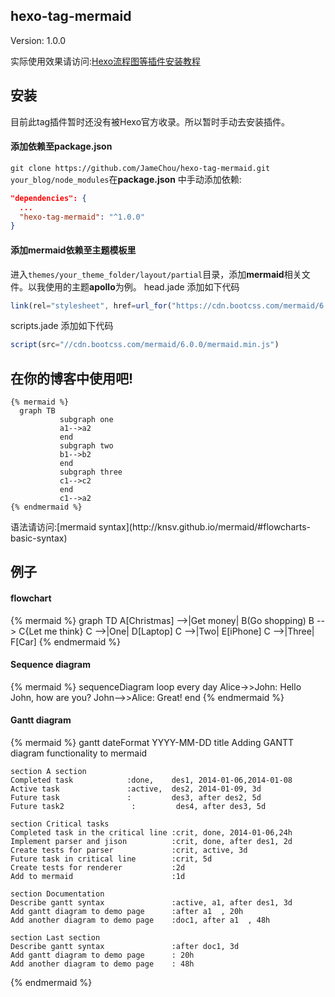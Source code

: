 ## hexo-tag-mermaid
Version: 1.0.0

实际使用效果请访问:[Hexo流程图等插件安装教程](http://jcchow.com/2016/07/11/mermaid-sequence/)

## 安装
<div class="tip">
  目前此tag插件暂时还没有被Hexo官方收录。所以暂时手动去安装插件。
</div>

#### 添加依赖至package.json
`git clone https://github.com/JameChou/hexo-tag-mermaid.git your_blog/node_modules`在**package.json** 中手动添加依赖:
```json
"dependencies": {
  ...
  "hexo-tag-mermaid": "^1.0.0"
}
```

#### 添加mermaid依赖至主题模板里
进入`themes/your_theme_folder/layout/partial`目录，添加**mermaid**相关文件。以我使用的主题**apollo**为例。
head.jade 添加如下代码
```javascript
link(rel="stylesheet", href=url_for("https://cdn.bootcss.com/mermaid/6.0.0/mermaid.min.css"))
```

scripts.jade 添加如下代码
```javascript
script(src="//cdn.bootcss.com/mermaid/6.0.0/mermaid.min.js")
```

## 在你的博客中使用吧!
```
{% mermaid %}
  graph TB
           subgraph one
           a1-->a2
           end
           subgraph two
           b1-->b2
           end
           subgraph three
           c1-->c2
           end
           c1-->a2
{% endmermaid %}
```

<div class="tip">
  语法请访问:[mermaid syntax](http://knsv.github.io/mermaid/#flowcharts-basic-syntax)
</div>

<!-- more -->

## 例子

#### flowchart
{% mermaid %}
graph TD
    A[Christmas] -->|Get money| B(Go shopping)
    B --> C{Let me think}
    C -->|One| D[Laptop]
    C -->|Two| E[iPhone]
    C -->|Three| F[Car]
{% endmermaid %}

#### Sequence diagram
{% mermaid %}
sequenceDiagram
    loop every day
        Alice->>John: Hello John, how are you?
        John-->>Alice: Great!
    end
{% endmermaid %}

#### Gantt diagram
{% mermaid %}
gantt
    dateFormat  YYYY-MM-DD
    title Adding GANTT diagram functionality to mermaid

    section A section
    Completed task            :done,    des1, 2014-01-06,2014-01-08
    Active task               :active,  des2, 2014-01-09, 3d
    Future task               :         des3, after des2, 5d
    Future task2               :         des4, after des3, 5d

    section Critical tasks
    Completed task in the critical line :crit, done, 2014-01-06,24h
    Implement parser and jison          :crit, done, after des1, 2d
    Create tests for parser             :crit, active, 3d
    Future task in critical line        :crit, 5d
    Create tests for renderer           :2d
    Add to mermaid                      :1d

    section Documentation
    Describe gantt syntax               :active, a1, after des1, 3d
    Add gantt diagram to demo page      :after a1  , 20h
    Add another diagram to demo page    :doc1, after a1  , 48h

    section Last section
    Describe gantt syntax               :after doc1, 3d
    Add gantt diagram to demo page      : 20h
    Add another diagram to demo page    : 48h
{% endmermaid %}
